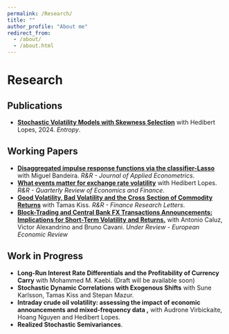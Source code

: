 ```yaml
---
permalink: /Research/
title: ""
author_profile: "About me"
redirect_from: 
  - /about/
  - /about.html
---
```


# Research

## Publications
- [**Stochastic Volatility Models with Skewness Selection**](https://doi.org/10.3390/e26020142) with Hedibert Lopes, 2024. *Entropy*.

## Working Papers
- [**Disaggregated impulse response functions via the classifier-Lasso**](/files/BandeiraMartins2025.pdf) with Miguel Bandeira. *R&R - Journal of Applied Econometrics*.
- [**What events matter for exchange rate volatility**](https://doi.org/10.48550/arXiv.2411.16244) with Hedibert Lopes. *R&R - Quarterly Review of Economics and Finance*.
- [**Good Volatility, Bad Volatility and the Cross Section of Commodity Returns**](https://dx.doi.org/10.2139/ssrn.5390453) with Tamas Kiss. *R&R - Finance Research Letters*.
- [**Block-Trading and Central Bank FX Transactions Announcements: Implications for Short-Term Volatility and Returns.**](/files/BandeiraMartins2025.pdf) with Antonio Caluz, Victor Alexandrino and Bruno Cavani. *Under Review - European Economic Review*
  
## Work in Progress
- **Long-Run Interest Rate Differentials and the Profitability of Currency Carry** with Mohammed M. Kaebi. (Draft will be available soon)
- **Stochastic Dynamic Correlations with Exogenous Shifts** with Sune Karlsson, Tamas Kiss and Stepan Mazur.
- **Intraday crude oil volatility: assessing the impact of economic announcements and mixed-frequency data ,** with Audrone Virbickaite, Hoang Nguyen and Hedibert Lopes.
- **Realized Stochastic Semivariances**.
